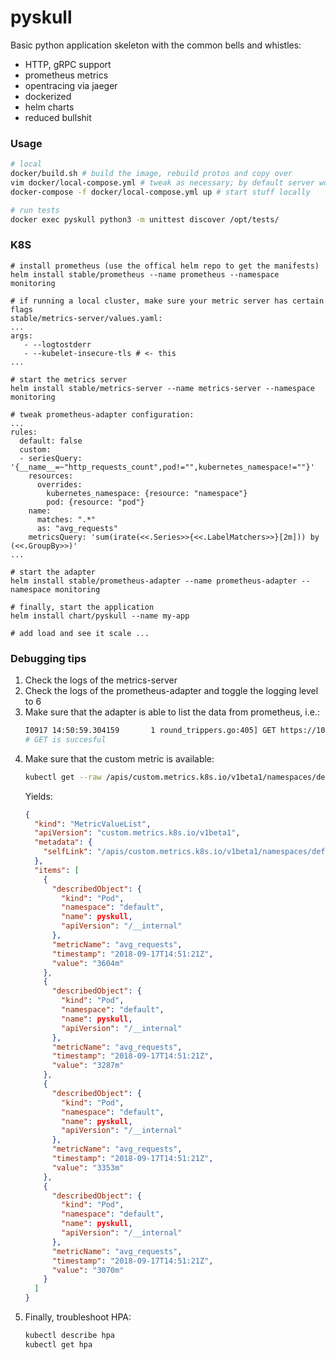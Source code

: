 # pyskull

Basic python application skeleton with the common bells and whistles:
- HTTP, gRPC support
- prometheus metrics
- opentracing via jaeger
- dockerized
- helm charts
- reduced bullshit

### Usage

```bash
# local
docker/build.sh # build the image, rebuild protos and copy over
vim docker/local-compose.yml # tweak as necessary; by default server won't be started
docker-compose -f docker/local-compose.yml up # start stuff locally

# run tests
docker exec pyskull python3 -m unittest discover /opt/tests/
```

### K8S
```
# install prometheus (use the offical helm repo to get the manifests)
helm install stable/prometheus --name prometheus --namespace monitoring

# if running a local cluster, make sure your metric server has certain flags
stable/metrics-server/values.yaml:
...
args:
   - --logtostderr
   - --kubelet-insecure-tls # <- this
...

# start the metrics server
helm install stable/metrics-server --name metrics-server --namespace monitoring

# tweak prometheus-adapter configuration:
...
rules:
  default: false
  custom:
  - seriesQuery: '{__name__=~"http_requests_count",pod!="",kubernetes_namespace!=""}'
    resources:
      overrides:
        kubernetes_namespace: {resource: "namespace"}
        pod: {resource: "pod"}
    name:
      matches: ".*"
      as: "avg_requests"
    metricsQuery: 'sum(irate(<<.Series>>{<<.LabelMatchers>>}[2m])) by (<<.GroupBy>>)'
...

# start the adapter
helm install stable/prometheus-adapter --name prometheus-adapter --namespace monitoring

# finally, start the application
helm install chart/pyskull --name my-app

# add load and see it scale ...
```

### Debugging tips
1. Check the logs of the metrics-server
2. Check the logs of the prometheus-adapter and toggle the logging level to 6
3. Make sure that the adapter is able to list the data from prometheus, i.e.:
    ```bash
    I0917 14:50:59.304159       1 round_trippers.go:405] GET https://10.96.0.1:443/api/v1/namespaces/default/pods?labelSelector=app%3Dpyskull%2Crelease%3Dmy-app 200 OK in 3 milliseconds
    # GET is succesful
    ```
4. Make sure that the custom metric is available:
    ```bash
    kubectl get --raw /apis/custom.metrics.k8s.io/v1beta1/namespaces/default/pods/*/avg_requests
    ```
    Yields:
    ```json
    {
      "kind": "MetricValueList",
      "apiVersion": "custom.metrics.k8s.io/v1beta1",
      "metadata": {
        "selfLink": "/apis/custom.metrics.k8s.io/v1beta1/namespaces/default/pods/%2A/avg_requests"
      },
      "items": [
        {
          "describedObject": {
            "kind": "Pod",
            "namespace": "default",
            "name": pyskull,
            "apiVersion": "/__internal"
          },
          "metricName": "avg_requests",
          "timestamp": "2018-09-17T14:51:21Z",
          "value": "3604m"
        },
        {
          "describedObject": {
            "kind": "Pod",
            "namespace": "default",
            "name": pyskull,
            "apiVersion": "/__internal"
          },
          "metricName": "avg_requests",
          "timestamp": "2018-09-17T14:51:21Z",
          "value": "3287m"
        },
        {
          "describedObject": {
            "kind": "Pod",
            "namespace": "default",
            "name": pyskull,
            "apiVersion": "/__internal"
          },
          "metricName": "avg_requests",
          "timestamp": "2018-09-17T14:51:21Z",
          "value": "3353m"
        },
        {
          "describedObject": {
            "kind": "Pod",
            "namespace": "default",
            "name": pyskull,
            "apiVersion": "/__internal"
          },
          "metricName": "avg_requests",
          "timestamp": "2018-09-17T14:51:21Z",
          "value": "3070m"
        }
      ]
    }
    ```
5. Finally, troubleshoot HPA:
    ```bash
    kubectl describe hpa
    kubectl get hpa
    ```